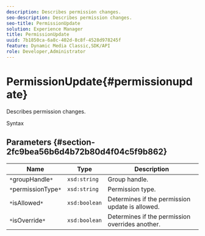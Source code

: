 ```yaml
---
description: Describes permission changes.
seo-description: Describes permission changes.
seo-title: PermissionUpdate
solution: Experience Manager
title: PermissionUpdate
uuid: 7b1850ca-6a8c-402d-8c8f-4528d978245f
feature: Dynamic Media Classic,SDK/API
role: Developer,Administrator
---
```


# PermissionUpdate{#permissionupdate}

Describes permission changes.

 Syntax 

## Parameters {#section-2fc9bea56b6d4b72b80d4f04c5f9b862}

|  Name  | Type  | Description  |
|---|---|---|
|  `*`groupHandle`*`  | `xsd:string`  | Group handle.  |
|  `*`permissionType`*`  | `xsd:string`  | Permission type.  |
|  `*`isAllowed`*`  | `xsd:boolean`  | Determines if the permission update is allowed.  |
|  `*`isOverride`*`  | `xsd:boolean`  | Determines if the permission overrides another.  |

